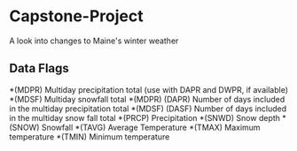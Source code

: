 # Capstone-Project
A look into changes to Maine's winter weather

## Data Flags
*(MDPR) Multiday precipitation total (use with DAPR and DWPR, if available)
*(MDSF) Multiday snowfall total
*(MDPR) (DAPR) Number of days included in the multiday precipitation total
*(MDSF) (DASF) Number of days included in the multiday snow fall total
*(PRCP) Precipitation
*(SNWD) Snow depth
*(SNOW) Snowfall
*(TAVG) Average Temperature
*(TMAX) Maximum temperature
*(TMIN) Minimum temperature
